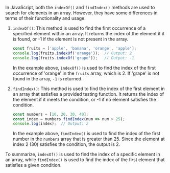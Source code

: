 In JavaScript, both the `indexOf()` and `findIndex()` methods are used to search for elements in an array. However, they have some differences in terms of their functionality and usage.

1. `indexOf()`: This method is used to find the first occurrence of a specified element within an array. It returns the index of the element if it is found, or -1 if the element is not present in the array.

   ```javascript
   const fruits = ['apple', 'banana', 'orange', 'apple'];
   console.log(fruits.indexOf('orange'));  // Output: 2
   console.log(fruits.indexOf('grape'));   // Output: -1
   ```

   In the example above, `indexOf()` is used to find the index of the first occurrence of 'orange' in the `fruits` array, which is 2. If 'grape' is not found in the array, `-1` is returned.

2. `findIndex()`: This method is used to find the index of the first element in an array that satisfies a provided testing function. It returns the index of the element if it meets the condition, or -1 if no element satisfies the condition.

   ```javascript
   const numbers = [10, 20, 30, 40];
   const index = numbers.findIndex(num => num > 25);
   console.log(index);  // Output: 2
   ```

   In the example above, `findIndex()` is used to find the index of the first number in the `numbers` array that is greater than 25. Since the element at index 2 (30) satisfies the condition, the output is 2.

To summarize, `indexOf()` is used to find the index of a specific element in an array, while `findIndex()` is used to find the index of the first element that satisfies a given condition.
